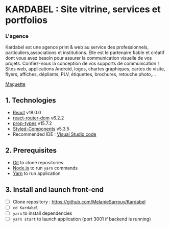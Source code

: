 <!-- [![Netlify Status](https://api.netlify.com/api/v1/badges/818fd35c-fd6f-424a-817d-b3ba8b90f30c/deploy-status)](https://app.netlify.com/sites/sportseep12/deploys) -->

<!-- <br/>
<p align="center"><img  src="https://github.com/MelanieSarrouy/MelanieSarrouy_P14_16112021/blob/main/src/assets/logo-vert.png?raw=true" alt="HRNet logo" /></p> -->

<!-- [SportSee](https://sportseep12.netlify.app/) -->

# KARDABEL : Site vitrine, services et portfolios

### L'agence

Kardabel est une agence print & web au service des professionnels, particuliers,associations et institutions. Elle est le partenaire fiable et créatif dont vous avez besoin pour assurer la communication visuelle de vos projets. Confiez-nous la conception de vos supports de communication ! Sites web, applications Android, logos, chartes graphiques, cartes de visite, flyers, affiches, dépliants, PLV, étiquettes, brochures, retouche photo,...
  

[Maquette](https://www.figma.com/file/xUaxxVAB03iuA6jUYUPZXS/KARDABEL?node-id=0%3A1)


## 1. Technologies

  
-  [React](https://reactjs.org/) v18.0.0
-  [react-router-dom](https://reactrouter.com/web/guides/quick-start) v6.2.2
-  [prop-types](https://www.npmjs.com/package/prop-types) v15.7.2
-  [Styled-Components](https://styled-components.com/) v5.3.5
-  Recommended IDE : [Visual Studio code](https://code.visualstudio.com/)
  

## 2. Prerequisites

  
-  [Git](https://git-scm.com/) to clone repositories
-  [Node.js](https://nodejs.org/en/) to run `yarn` commands
-  [Yarn](https://yarnpkg.com/) to run application
  

## 3. Install and launch front-end
  

- [ ] Clone repository : https://github.com/MelanieSarrouy/Kardabel
- [ ] `cd Kardabel`
- [ ] `yarn` to install dependencies
- [ ] `yarn start` to launch application (port 3001 if backend is running)
